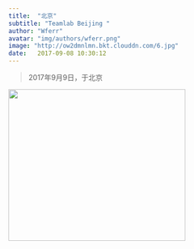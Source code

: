 ```yaml
---
title:  "北京"
subtitle: "Teamlab Beijing "
author: "Wferr"
avatar: "img/authors/wferr.png"
image: "http://ow2dmnlmn.bkt.clouddn.com/6.jpg"
date:   2017-09-08 10:30:12
---
```


<blockquote class="blockquote-center">2017年9月9日，于北京</blockquote>

<img align=center width="350" height="300" src="http://ow2dmnlmn.bkt.clouddn.com/8.jpg"/>